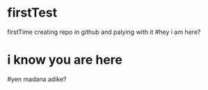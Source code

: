 # firstTest
firstTime creating repo in github and palying with it
#hey i am here?
# i know you are here

#yen madana adike?
